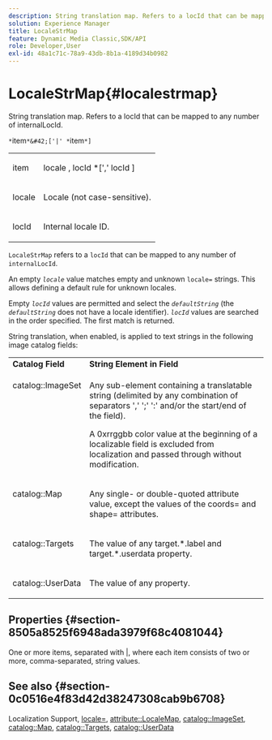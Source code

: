 ```yaml
---
description: String translation map. Refers to a locId that can be mapped to any number of internalLocId.
solution: Experience Manager
title: LocaleStrMap
feature: Dynamic Media Classic,SDK/API
role: Developer,User
exl-id: 48a1c71c-78a9-43db-8b1a-4189d34b0982
---
```

# LocaleStrMap{#localestrmap}

String translation map. Refers to a locId that can be mapped to any number of internalLocId.

 `*`item`*&#42;['|' *`item`*]`

<table id="simpletable_26A9A6904C85459F89DCDD98C14139CA"> 
 <tr class="strow"> 
  <td class="stentry"> <p> <span class="varname"> item </span> </p> </td> 
  <td class="stentry"> <p> <span class="varname"> locale </span>, <span class="varname"> locId </span>*[',' <span class="varname"> locId </span>] </p> </td> 
 </tr> 
 <tr class="strow"> 
  <td class="stentry"> <p> <span class="varname"> locale </span> </p> </td> 
  <td class="stentry"> <p>Locale (not case-sensitive). </p> </td> 
 </tr> 
 <tr class="strow"> 
  <td class="stentry"> <p> <span class="varname"> locId </span> </p> </td> 
  <td class="stentry"> <p>Internal locale ID. </p> </td> 
 </tr> 
</table>

`LocaleStrMap` refers to a `locId` that can be mapped to any number of `internalLocId`.

An empty *`locale`* value matches empty and unknown `locale=` strings. This allows defining a default rule for unknown locales.

Empty *`locId`* values are permitted and select the *`defaultString`* (the *`defaultString`* does not have a locale identifier). *`locId`* values are searched in the order specified. The first match is returned.

String translation, when enabled, is applied to text strings in the following image catalog fields: 

<table id="table_EE0321F9890B45CA8C364178F5100D40"> 
 <tbody> 
  <tr valign="top"> 
   <td> <b>Catalog Field</b> </td> 
   <td> <b>String Element in Field</b> </td> 
  </tr> 
  <tr valign="top"> 
   <td> <p> <span class="codeph"> catalog::ImageSet </span> </p> </td> 
   <td> <p>Any sub-element containing a translatable string (delimited by any combination of separators ',' ';' ':' and/or the start/end of the field). </p> <p>A <span class="codeph"> 0xrrggbb </span> color value at the beginning of a localizable field is excluded from localization and passed through without modification. </p> </td> 
  </tr> 
  <tr valign="top"> 
   <td> <p> <span class="codeph"> catalog::Map </span> </p> </td> 
   <td> <p>Any single- or double-quoted attribute value, except the values of the <span class="codeph"> coords= </span> and <span class="codeph"> shape= </span> attributes. </p> </td> 
  </tr> 
  <tr valign="top"> 
   <td> <p> <span class="codeph"> catalog::Targets </span> </p> </td> 
   <td> <p>The value of any <span class="filepath"> target.*.label </span> and <span class="filepath"> target.*.userdata </span> property. </p> </td> 
  </tr> 
  <tr valign="top"> 
   <td> <p> <span class="codeph"> catalog::UserData </span> </p> </td> 
   <td> <p>The value of any property. </p> </td> 
  </tr> 
 </tbody> 
</table>

## Properties {#section-8505a8525f6948ada3979f68c4081044}

One or more items, separated with |, where each item consists of two or more, comma-separated, string values.

## See also {#section-0c0516e4f83d42d38247308cab9b6708}

Localization Support, [locale=](../../../../../is-api/http-ref/image-serving-api-ref/c-http-protocol-reference/c-command-reference/r-locale.md#reference-8a846b2fbc004a12821b956ed3b25cfb), [attribute::LocaleMap](../../../../../is-api/image-catalog/image-serving-api-ref/c-image-catalog-reference/c-attributes-reference/r-localemap.md#reference-49bbf598f8ea47c3a563755cef306318), [catalog::ImageSet](/help/aem-is-ir-api/is-api/image-catalog/image-serving-api-ref/c-image-catalog-reference/c-image-svg-data-reference/c-image-data-reference/r-imageset-cat.md), [catalog::Map](/help/aem-is-ir-api/is-api/image-catalog/image-serving-api-ref/c-image-catalog-reference/c-image-svg-data-reference/c-image-data-reference/r-map-cat.md), [catalog::Targets](/help/aem-is-ir-api/is-api/image-catalog/image-serving-api-ref/c-image-catalog-reference/c-image-svg-data-reference/c-image-data-reference/r-targets-cat.md), [catalog::UserData](/help/aem-is-ir-api/is-api/image-catalog/image-serving-api-ref/c-image-catalog-reference/c-image-svg-data-reference/c-image-data-reference/r-userdata-cat.md)
